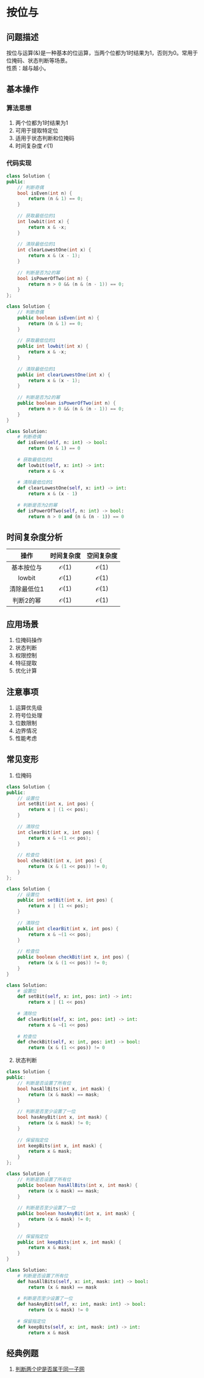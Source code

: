 # 按位与

## 问题描述

按位与运算(&)是一种基本的位运算，当两个位都为1时结果为1，否则为0。常用于位掩码、状态判断等场景。  
性质：越与越小。  

## 基本操作

### 算法思想
1. 两个位都为1时结果为1
2. 可用于提取特定位
3. 适用于状态判断和位掩码
4. 时间复杂度 $\mathcal{O}(1)$

### 代码实现

``` c++ []
class Solution {
public:
    // 判断奇偶
    bool isEven(int n) {
        return (n & 1) == 0;
    }
    
    // 获取最低位的1
    int lowbit(int x) {
        return x & -x;
    }
    
    // 清除最低位的1
    int clearLowestOne(int x) {
        return x & (x - 1);
    }
    
    // 判断是否为2的幂
    bool isPowerOfTwo(int n) {
        return n > 0 && (n & (n - 1)) == 0;
    }
};
```

``` java []
class Solution {
    // 判断奇偶
    public boolean isEven(int n) {
        return (n & 1) == 0;
    }
    
    // 获取最低位的1
    public int lowbit(int x) {
        return x & -x;
    }
    
    // 清除最低位的1
    public int clearLowestOne(int x) {
        return x & (x - 1);
    }
    
    // 判断是否为2的幂
    public boolean isPowerOfTwo(int n) {
        return n > 0 && (n & (n - 1)) == 0;
    }
}
```

``` python []
class Solution:
    # 判断奇偶
    def isEven(self, n: int) -> bool:
        return (n & 1) == 0
    
    # 获取最低位的1
    def lowbit(self, x: int) -> int:
        return x & -x
    
    # 清除最低位的1
    def clearLowestOne(self, x: int) -> int:
        return x & (x - 1)
    
    # 判断是否为2的幂
    def isPowerOfTwo(self, n: int) -> bool:
        return n > 0 and (n & (n - 1)) == 0
```

## 时间复杂度分析

|操作|时间复杂度|空间复杂度|
|:-:|:-:|:-:|
|基本按位与|$\mathcal{O}(1)$|$\mathcal{O}(1)$|
|lowbit|$\mathcal{O}(1)$|$\mathcal{O}(1)$|
|清除最低位1|$\mathcal{O}(1)$|$\mathcal{O}(1)$|
|判断2的幂|$\mathcal{O}(1)$|$\mathcal{O}(1)$|

## 应用场景

1. 位掩码操作
2. 状态判断
3. 权限控制
4. 特征提取
5. 优化计算

## 注意事项

1. 运算优先级
2. 符号位处理
3. 位数限制
4. 边界情况
5. 性能考虑

## 常见变形

1. 位掩码
``` cpp []
class Solution {
public:
    // 设置位
    int setBit(int x, int pos) {
        return x | (1 << pos);
    }
    
    // 清除位
    int clearBit(int x, int pos) {
        return x & ~(1 << pos);
    }
    
    // 检查位
    bool checkBit(int x, int pos) {
        return (x & (1 << pos)) != 0;
    }
};
```

``` java []
class Solution {
    // 设置位
    public int setBit(int x, int pos) {
        return x | (1 << pos);
    }
    
    // 清除位
    public int clearBit(int x, int pos) {
        return x & ~(1 << pos);
    }
    
    // 检查位
    public boolean checkBit(int x, int pos) {
        return (x & (1 << pos)) != 0;
    }
}
```

``` python []
class Solution:
    # 设置位
    def setBit(self, x: int, pos: int) -> int:
        return x | (1 << pos)
    
    # 清除位
    def clearBit(self, x: int, pos: int) -> int:
        return x & ~(1 << pos)
    
    # 检查位
    def checkBit(self, x: int, pos: int) -> bool:
        return (x & (1 << pos)) != 0
```

2. 状态判断
``` cpp []
class Solution {
public:
    // 判断是否设置了所有位
    bool hasAllBits(int x, int mask) {
        return (x & mask) == mask;
    }
    
    // 判断是否至少设置了一位
    bool hasAnyBit(int x, int mask) {
        return (x & mask) != 0;
    }
    
    // 保留指定位
    int keepBits(int x, int mask) {
        return x & mask;
    }
};
```

``` java []
class Solution {
    // 判断是否设置了所有位
    public boolean hasAllBits(int x, int mask) {
        return (x & mask) == mask;
    }
    
    // 判断是否至少设置了一位
    public boolean hasAnyBit(int x, int mask) {
        return (x & mask) != 0;
    }
    
    // 保留指定位
    public int keepBits(int x, int mask) {
        return x & mask;
    }
}
```

``` python []
class Solution:
    # 判断是否设置了所有位
    def hasAllBits(self, x: int, mask: int) -> bool:
        return (x & mask) == mask
    
    # 判断是否至少设置了一位
    def hasAnyBit(self, x: int, mask: int) -> bool:
        return (x & mask) != 0
    
    # 保留指定位
    def keepBits(self, x: int, mask: int) -> int:
        return x & mask
```

## 经典例题

1. [判断两个IP是否属于同一子网](https://www.nowcoder.com/practice/34a597ee15eb4fa2b956f4c595f03218)
